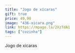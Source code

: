 ```yaml
---
title: "Jogo de xícaras"
gift: true
price: 49,90
image: "436-xicara.png"
link: https://mpago.la/2XzTdA1
tags: ["cozinha"]
---
```


Jogo de xícaras